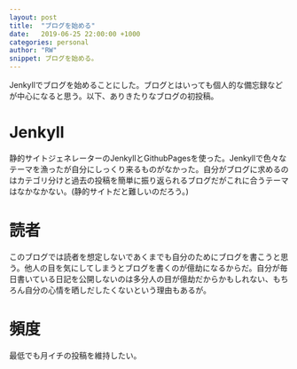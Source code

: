 ```yaml
---
layout: post
title:  "ブログを始める"
date:   2019-06-25 22:00:00 +1000
categories: personal
author: "RW"
snippet: ブログを始める。
---
```

Jenkyllでブログを始めることにした。ブログとはいっても個人的な備忘録などが中心になると思う。以下、ありきたりなブログの初投稿。

# Jenkyll
静的サイトジェネレーターのJenkyllとGithubPagesを使った。Jenkyllで色々なテーマを漁ったが自分にしっくり来るものがなかった。自分がブログに求めるのはカテゴリ分けと過去の投稿を簡単に振り返られるブログだがこれに合うテーマはなかなかない。(静的サイトだと難しいのだろう。)

# 読者
このブログでは読者を想定しないであくまでも自分のためにブログを書こうと思う。他人の目を気にしてしまうとブログを書くのが億劫になるからだ。自分が毎日書いている日記を公開しないのは多分人の目が億劫だからかもしれない、もちろん自分の心情を晒しだしたくないという理由もあるが。

# 頻度
最低でも月イチの投稿を維持したい。